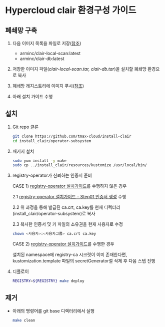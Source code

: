 # Hypercloud clair 환경구성 가이드

## 폐쇄망 구축

1. 다음 이미지 목록을 파일로 저장([참조](https://github.com/tmax-cloud/install-registry/blob/5.0/podman.md#%EC%9D%B4%EB%AF%B8%EC%A7%80-%ED%91%B8%EC%8B%9C%ED%95%98%EA%B8%B0))
    * arminc/clair-local-scan:latest
    * arminc/clair-db:latest

2. 저장한 이미지 파일(*clair-local-scan.tar, clair-db.tar*)을 설치할 폐쇄망 환경으로 복사

3. 폐쇄망 레지스트리에 이미지 푸시([참조](https://github.com/tmax-cloud/install-registry/blob/5.0/podman.md#%EC%9D%B4%EB%AF%B8%EC%A7%80-%ED%91%B8%EC%8B%9C%ED%95%98%EA%B8%B0))

4. 아래 설치 가이드 수행

## 설치


1. Git repo 클론
    ```bash
    git clone https://github.com/tmax-cloud/install-clair
    cd install_clair/operator-subsystem
    ```

2. 패키지 설치
    ```bash
    sudo yum install -y make
    sudo cp ../install_clair/resources/kustomize /usr/local/bin/
    ```
   
3.  registry-operator가 신뢰하는 인증서 준비

    CASE 1) [registry-operator 설치가이드](https://github.com/tmax-cloud/install-registry-operator/tree/5.0)를 수행하지 않은 경우 
    
    2.1 [registry-operator 설치가이드 - Step01 인증서 생성](https://github.com/tmax-cloud/install-registry-operator/tree/5.0#Step-1-%EC%9D%B8%EC%A6%9D%EC%84%9C-%EC%83%9D%EC%84%B1) 수행
    
    2.2 위 과정을 통해 발급된 ca.crt, ca.key를 현재 디렉터리(install_clair/operator-subsystem)로 복사

    2.3 복사한 인증서 및 키 파일의 소유권을 현재 사용자로 수정
    ```bash
    chown <사용자>:<사용자그룹> ca.crt ca.key
    ```
   
    
    CASE 2) [registry-operator 설치가이드](https://github.com/tmax-cloud/install-registry-operator/tree/5.0)를 수행한 경우

    설치된 namespace에 registry-ca 시크릿이 이미 존재한다면, kustomization.template 파일의 secretGenerator절 삭제 후 다음 스텝 진행


3. 디플로이

    ```bash    
    REGISTRY=${REGISTRY} make deploy
    ```

## 제거

* 아래의 명령어를 git base 디렉터리에서 실행

    ```bash
    make clean
    ```

